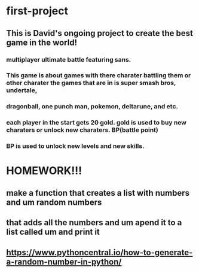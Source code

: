 # first-project

## This is David's ongoing project to create the best game in the world!


### multiplayer ultimate battle featuring sans. 
### This game is about games with there charater battling them or other charater the games that are in is super smash bros, undertale,

### dragonball, one punch man, pokemon, deltarune, and etc.
### each player in the start gets 20 gold. gold is used to buy new charaters or unlock new charaters. BP(battle point) 
### BP is used to unlock new levels and new skills.

# HOMEWORK!!!

## make a function that creates a list with numbers and um random numbers
## that adds all the numbers and um apend it to a list called um and print it
## https://www.pythoncentral.io/how-to-generate-a-random-number-in-python/
